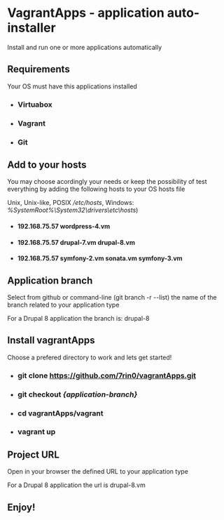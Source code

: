 # VagrantApps - application auto-installer
Install and run one or more applications automatically 

## Requirements
Your OS must have this applications installed
- ### Virtuabox
- ### Vagrant
- ### Git

## Add to your hosts
You may choose acordingly your needs or keep the possibility of test everything by adding the following hosts to your OS hosts file

Unix, Unix-like, POSIX */etc/hosts*, Windows: *%SystemRoot%\System32\drivers\etc\hosts*)
- #### 192.168.75.57   wordpress-4.vm
- #### 192.168.75.57   drupal-7.vm drupal-8.vm
- #### 192.168.75.57   symfony-2.vm sonata.vm symfony-3.vm

## Application branch
Select from github or command-line (git branch -r --list) the name of the branch related to your application type

For a Drupal 8 application the branch is: drupal-8

## Install vagrantApps
Choose a prefered directory to work and lets get started!
- ### git clone https://github.com/7rin0/vagrantApps.git
- ### git checkout *{application-branch}*
- ### cd vagrantApps/vagrant
- ### vagrant up


## Project URL
Open in your browser the defined URL to your application type

For a Drupal 8 application the url is drupal-8.vm

## Enjoy!
